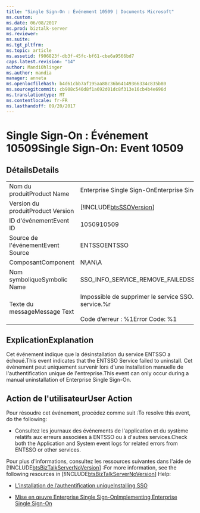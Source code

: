 ```yaml
---
title: "Single Sign-On : Événement 10509 | Documents Microsoft"
ms.custom: 
ms.date: 06/08/2017
ms.prod: biztalk-server
ms.reviewer: 
ms.suite: 
ms.tgt_pltfrm: 
ms.topic: article
ms.assetid: f906823f-db3f-45fc-bf61-cbe6a9566bd7
caps.latest.revision: "14"
author: MandiOhlinger
ms.author: mandia
manager: anneta
ms.openlocfilehash: b4d61cbb7af195aa88c36b64149366334c835b80
ms.sourcegitcommit: cb908c540d8f1a692d01dc8f313e16cb4b4e696d
ms.translationtype: MT
ms.contentlocale: fr-FR
ms.lasthandoff: 09/20/2017
---
```

# <a name="single-sign-on-event-10509"></a><span data-ttu-id="b71dd-102">Single Sign-On : Événement 10509</span><span class="sxs-lookup"><span data-stu-id="b71dd-102">Single Sign-On: Event 10509</span></span>
## <a name="details"></a><span data-ttu-id="b71dd-103">Détails</span><span class="sxs-lookup"><span data-stu-id="b71dd-103">Details</span></span>  
  
|||  
|-|-|  
|<span data-ttu-id="b71dd-104">Nom du produit</span><span class="sxs-lookup"><span data-stu-id="b71dd-104">Product Name</span></span>|<span data-ttu-id="b71dd-105">Enterprise Single Sign-On</span><span class="sxs-lookup"><span data-stu-id="b71dd-105">Enterprise Single Sign-On</span></span>|  
|<span data-ttu-id="b71dd-106">Version du produit</span><span class="sxs-lookup"><span data-stu-id="b71dd-106">Product Version</span></span>|[!INCLUDE[btsSSOVersion](../includes/btsssoversion-md.md)]|  
|<span data-ttu-id="b71dd-107">ID d'événement</span><span class="sxs-lookup"><span data-stu-id="b71dd-107">Event ID</span></span>|<span data-ttu-id="b71dd-108">10509</span><span class="sxs-lookup"><span data-stu-id="b71dd-108">10509</span></span>|  
|<span data-ttu-id="b71dd-109">Source de l'événement</span><span class="sxs-lookup"><span data-stu-id="b71dd-109">Event Source</span></span>|<span data-ttu-id="b71dd-110">ENTSSO</span><span class="sxs-lookup"><span data-stu-id="b71dd-110">ENTSSO</span></span>|  
|<span data-ttu-id="b71dd-111">Composant</span><span class="sxs-lookup"><span data-stu-id="b71dd-111">Component</span></span>|<span data-ttu-id="b71dd-112">N\A</span><span class="sxs-lookup"><span data-stu-id="b71dd-112">N\A</span></span>|  
|<span data-ttu-id="b71dd-113">Nom symbolique</span><span class="sxs-lookup"><span data-stu-id="b71dd-113">Symbolic Name</span></span>|<span data-ttu-id="b71dd-114">SSO_INFO_SERVICE_REMOVE_FAILED</span><span class="sxs-lookup"><span data-stu-id="b71dd-114">SSO_INFO_SERVICE_REMOVE_FAILED</span></span>|  
|<span data-ttu-id="b71dd-115">Texte du message</span><span class="sxs-lookup"><span data-stu-id="b71dd-115">Message Text</span></span>|<span data-ttu-id="b71dd-116">Impossible de supprimer le service SSO.%r</span><span class="sxs-lookup"><span data-stu-id="b71dd-116">Failed to remove the SSO service.%r</span></span><br /><br /> <span data-ttu-id="b71dd-117">Code d’erreur : %1</span><span class="sxs-lookup"><span data-stu-id="b71dd-117">Error Code: %1</span></span>|  
  
## <a name="explanation"></a><span data-ttu-id="b71dd-118">Explication</span><span class="sxs-lookup"><span data-stu-id="b71dd-118">Explanation</span></span>  
 <span data-ttu-id="b71dd-119">Cet événement indique que la désinstallation du service ENTSSO a échoué.</span><span class="sxs-lookup"><span data-stu-id="b71dd-119">This event indicates that the ENTSSO Service failed to uninstall.</span></span> <span data-ttu-id="b71dd-120">Cet événement peut uniquement survenir lors d'une installation manuelle de l'authentification unique de l'entreprise.</span><span class="sxs-lookup"><span data-stu-id="b71dd-120">This event can only occur during a manual uninstallation of Enterprise Single Sign-On.</span></span>  
  
## <a name="user-action"></a><span data-ttu-id="b71dd-121">Action de l'utilisateur</span><span class="sxs-lookup"><span data-stu-id="b71dd-121">User Action</span></span>  
 <span data-ttu-id="b71dd-122">Pour résoudre cet événement, procédez comme suit :</span><span class="sxs-lookup"><span data-stu-id="b71dd-122">To resolve this event, do the following:</span></span>  
  
-   <span data-ttu-id="b71dd-123">Consultez les journaux des événements de l'application et du système relatifs aux erreurs associées à ENTSSO ou à d'autres services.</span><span class="sxs-lookup"><span data-stu-id="b71dd-123">Check both the Application and System event logs for related errors from ENTSSO or other services.</span></span>  
  
 <span data-ttu-id="b71dd-124">Pour plus d'informations, consultez les ressources suivantes dans l'aide de [!INCLUDE[btsBizTalkServerNoVersion](../includes/btsbiztalkservernoversion-md.md)] :</span><span class="sxs-lookup"><span data-stu-id="b71dd-124">For more information, see the following resources in [!INCLUDE[btsBizTalkServerNoVersion](../includes/btsbiztalkservernoversion-md.md)] Help:</span></span>  
  
-   [<span data-ttu-id="b71dd-125">L’installation de l’authentification unique</span><span class="sxs-lookup"><span data-stu-id="b71dd-125">Installing SSO</span></span>](../core/installing-sso.md)  
  
-   [<span data-ttu-id="b71dd-126">Mise en œuvre Enterprise Single Sign-On</span><span class="sxs-lookup"><span data-stu-id="b71dd-126">Implementing Enterprise Single Sign-On</span></span>](../core/implementing-enterprise-single-sign-on.md)